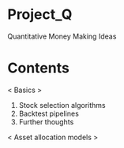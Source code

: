 # Project_Q
Quantitative Money Making Ideas

# Contents 
< Basics >
1. Stock selection algorithms
2. Backtest pipelines
3. Further thoughts

< Asset allocation models >

